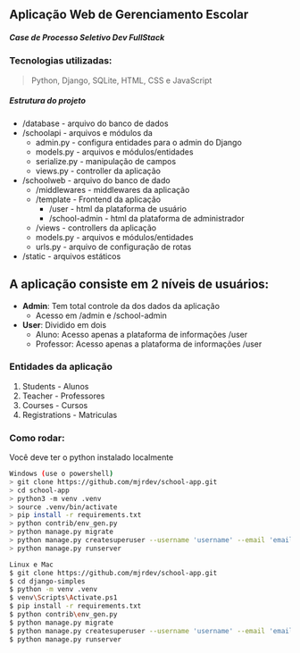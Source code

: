 ## Aplicação Web de Gerenciamento Escolar
##### Case de Processo Seletivo Dev FullStack
### Tecnologias utilizadas:
> Python, Django, SQLite, HTML, CSS e JavaScript

##### Estrutura do projeto
 * /database  - arquivo do banco de dados
 * /schoolapi - arquivos e módulos da 
    * admin.py - configura entidades para o admin do Django
    * models.py - arquivos e módulos/entidades
    * serialize.py - manipulação de campos
    * views.py - controller da aplicação
 * /schoolweb   - arquivo do banco de dado
    * /middlewares - middlewares da aplicação
    * /template - Frontend da aplicação
      * /user - html da plataforma de usuário
      * /school-admin - html da plataforma de administrador
    * /views - controllers da aplicação
    * models.py - arquivos e módulos/entidades
    * urls.py - arquivo de configuração de rotas
 * /static   - arquivos estáticos


## A aplicação consiste em 2 níveis de usuários:
  * __Admin__: Tem total controle da dos dados da aplicação
    * Acesso em /admin e  /school-admin
  * __User__: Dividido em dois
    * Aluno: Acesso apenas a plataforma de informações /user
    * Professor: Acesso apenas a plataforma de informações /user

### Entidades da aplicação
  1. Students - Alunos
  1. Teacher - Professores
  1. Courses - Cursos
  1. Registrations - Matriculas
### Como rodar:
Você deve ter o python instalado localmente
```bash
Windows (use o powershell)
> git clone https://github.com/mjrdev/school-app.git
> cd school-app
> python3 -m venv .venv
> source .venv/bin/activate
> pip install -r requirements.txt
> python contrib/env_gen.py
> python manage.py migrate
> python manage.py createsuperuser --username 'username' --email 'email'
> python manage.py runserver
```
```bash
Linux e Mac
$ git clone https://github.com/mjrdev/school-app.git
$ cd django-simples
$ python -m venv .venv
$ venv\Scripts\Activate.ps1
$ pip install -r requirements.txt
$ python contrib\env_gen.py
$ python manage.py migrate
$ python manage.py createsuperuser --username 'username' --email 'email'
$ python manage.py runserver
```
